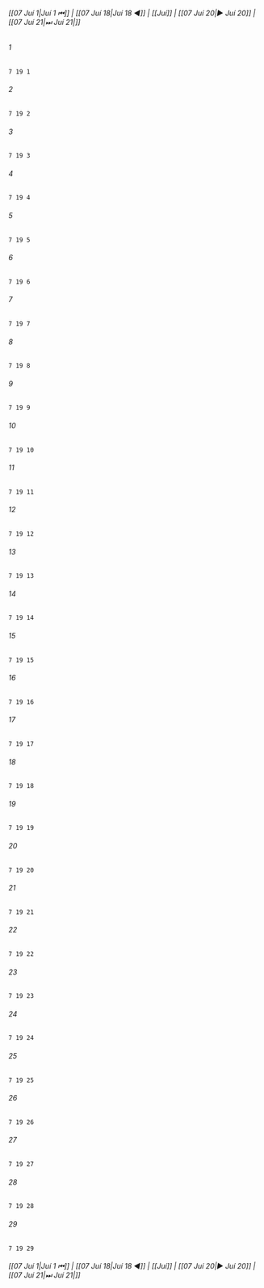 
###### [[07 Juí 1|Juí 1 ⏮]] | [[07 Juí 18|Juí 18 ◀]] | [[Juí]] | [[07 Juí 20|▶ Juí 20]] | [[07 Juí 21|⏭ Juí 21|]]

###### 1
``` verse
7 19 1 
```
###### 2
``` verse
7 19 2 
```
###### 3
``` verse
7 19 3 
```
###### 4
``` verse
7 19 4 
```
###### 5
``` verse
7 19 5 
```
###### 6
``` verse
7 19 6 
```
###### 7
``` verse
7 19 7 
```
###### 8
``` verse
7 19 8 
```
###### 9
``` verse
7 19 9 
```
###### 10
``` verse
7 19 10 
```
###### 11
``` verse
7 19 11 
```
###### 12
``` verse
7 19 12 
```
###### 13
``` verse
7 19 13 
```
###### 14
``` verse
7 19 14 
```
###### 15
``` verse
7 19 15 
```
###### 16
``` verse
7 19 16 
```
###### 17
``` verse
7 19 17 
```
###### 18
``` verse
7 19 18 
```
###### 19
``` verse
7 19 19 
```
###### 20
``` verse
7 19 20 
```
###### 21
``` verse
7 19 21 
```
###### 22
``` verse
7 19 22 
```
###### 23
``` verse
7 19 23 
```
###### 24
``` verse
7 19 24 
```
###### 25
``` verse
7 19 25 
```
###### 26
``` verse
7 19 26 
```
###### 27
``` verse
7 19 27 
```
###### 28
``` verse
7 19 28 
```
###### 29
``` verse
7 19 29 
```

###### [[07 Juí 1|Juí 1 ⏮]] | [[07 Juí 18|Juí 18 ◀]] | [[Juí]] | [[07 Juí 20|▶ Juí 20]] | [[07 Juí 21|⏭ Juí 21|]]

